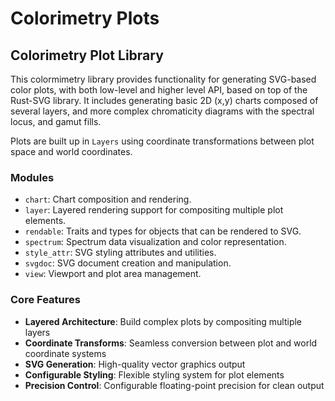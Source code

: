 
# Colorimetry Plots

<!-- cargo-rdme start -->

## Colorimetry Plot Library

This colormimetry library provides functionality for generating SVG-based color plots,
with both low-level and higher level API, based on top of the Rust-SVG library.
It includes generating basic 2D (x,y) charts composed of several layers, and more complex chromaticity diagrams with
the spectral locus, and gamut fills.

Plots are built up in `Layers` using coordinate transformations between plot space and world coordinates.

### Modules

- `chart`: Chart composition and rendering.
- `layer`: Layered rendering support for compositing multiple plot elements.
- `rendable`: Traits and types for objects that can be rendered to SVG.
- `spectrum`: Spectrum data visualization and color representation.
- `style_attr`: SVG styling attributes and utilities.
- `svgdoc`: SVG document creation and manipulation.
- `view`: Viewport and plot area management.

### Core Features

- **Layered Architecture**: Build complex plots by compositing multiple layers
- **Coordinate Transforms**: Seamless conversion between plot and world coordinate systems
- **SVG Generation**: High-quality vector graphics output
- **Configurable Styling**: Flexible styling system for plot elements
- **Precision Control**: Configurable floating-point precision for clean output

<!-- cargo-rdme end -->
